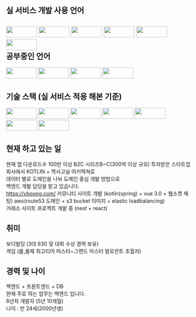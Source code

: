 실 서비스 개발 사용 언어
---------------------------------------
<img style="width:84px; height:30px;" src="https://img.shields.io/badge/Java-007396?style=flat&logo=OpenJDK&logoColor=white"/>    <img style="width:84px; height:30px;" src="https://img.shields.io/badge/mysql-4479A1.svg?style=for-the-badge&logo=mysql&logoColor=white"/>    <img style="width:84px; height:30px;" src="https://img.shields.io/badge/typescript-%23007ACC.svg?style=for-the-badge&logo=typescript&logoColor=white"/>    <img style="width:84px; height:30px;" src="https://img.shields.io/badge/javascript-%23323330.svg?style=for-the-badge&logo=javascript&logoColor=%23F7DF1E"/>    <img style="width:84px; height:30px;" src="https://img.shields.io/badge/html5-%23E34F26.svg?style=for-the-badge&logo=html5&logoColor=white"/>
<img style="width:84px; height:30px;" src="https://img.shields.io/badge/kotlin-%237F52FF.svg?style=for-the-badge&logo=kotlin&logoColor=white"/>      
공부중인 언어
---------------------------------------
<img style="width:84px; height:30px;" src="https://img.shields.io/badge/kotlin-%237F52FF.svg?style=for-the-badge&logo=kotlin&logoColor=white"/>    <img style="width:84px; height:30px;" src="https://img.shields.io/badge/go-%2300ADD8.svg?style=for-the-badge&logo=go&logoColor=white"/>    <img style="width:84px; height:30px;" src="https://img.shields.io/badge/python-3670A0?style=for-the-badge&logo=python&logoColor=ffdd54"/>      <img style="width:84px; height:30px;" src="https://img.shields.io/badge/node.js-6DA55F?style=for-the-badge&logo=node.js&logoColor=white"/>

기술 스택 (실 서비스 적용 해본 기준)
---------------------------------------
<img style="width:84px; height:30px;" src="https://img.shields.io/badge/Hibernate-59666C?style=for-the-badge&logo=Hibernate&logoColor=white"/>    <img style="width:84px; height:30px;" src="https://img.shields.io/badge/redis-%23DD0031.svg?style=for-the-badge&logo=redis&logoColor=white"/>    <img style="width:84px; height:30px;" src="https://img.shields.io/badge/spring-%236DB33F.svg?style=for-the-badge&logo=spring&logoColor=white"/>    <img style="width:84px; height:30px;" src="https://img.shields.io/badge/MariaDB-003545?style=for-the-badge&logo=mariadb&logoColor=white"/>    <img style="width:84px; height:30px;" src="https://img.shields.io/badge/Apache%20Kafka-000?style=for-the-badge&logo=apachekafka"/>    <img style="width:84px; height:30px;" src="https://img.shields.io/badge/vuejs-%2335495e.svg?style=for-the-badge&logo=vuedotjs&logoColor=%234FC08D"/>    <img style="width:84px; height:30px;" src="https://img.shields.io/badge/AWS-%23FF9900.svg?style=for-the-badge&logo=amazon-aws&logoColor=white"/>

현재 하고 있는 일
---------------------------------------
현재 앱 다운로드수 100만 이상 B2C 시리즈B~C(300억 이상 규모) 투자받은 스타트업 회사에서 KOTLIN + 헥사고널 아키텍쳐로  
데이터 별로 도메인을 나눠 도메인 중심 개발 방법으로  
백엔드 개발 담당을 맡고 있습니다.  
https://vboong.com/ 커뮤니티 사이트 개발 (kotlin(spring) + vue 3.0 + 웹소켓 채팅) aws(route53 도메인 + s3 bucket 이미지 + elastic loadbalancing)      
거래소 사이트 프로젝트 개발 중 (nest + react)

취미
---------------------------------------
보디빌딩 (3대 630 및 대회 수상 경력 보유)  
게임 (롤,롤체 최고티어 마스터~그랜드 마스터 발로란트 초월자)

경력 및 나이
---------------------------------------
백엔드 + 프론트엔드 + DB  
현재 주로 하는 업무는 백엔드 입니다.  
6년차 개발자 (5년 10개월)  
나이 : 만 24세(2000년생)
